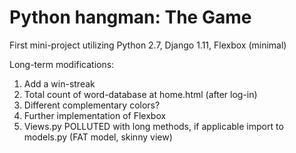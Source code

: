 # Python hangman: The Game

First mini-project utilizing Python 2.7, Django 1.11, Flexbox (minimal)

Long-term modifications:
1) Add a win-streak
2) Total count of word-database at home.html (after log-in)
3) Different complementary colors?
4) Further implementation of Flexbox
5) Views.py POLLUTED with long methods, if applicable import to models.py (FAT model, skinny view)
